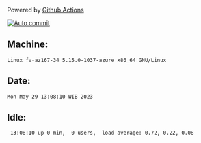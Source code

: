 Powered by [Github Actions](https://github.com/features/actions)

[![Auto commit](https://github.com/hiage/workstation/workflows/Auto%20commit/badge.svg)](https://github.com/hiage/workstation/actions?query=workflow%3A%22Auto+commit%22)

## Machine:
```
Linux fv-az167-34 5.15.0-1037-azure x86_64 GNU/Linux
```
## Date:
```
Mon May 29 13:08:10 WIB 2023
```
## Idle:
```
 13:08:10 up 0 min,  0 users,  load average: 0.72, 0.22, 0.08
```
